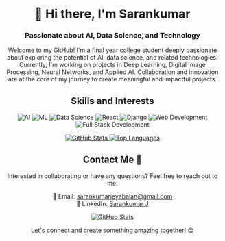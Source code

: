 <!-- Header Section -->
<h1 align="center">👋 Hi there, I'm Sarankumar</h1>
<h3 align="center">Passionate about AI, Data Science, and Technology</h3>

<!-- Introduction Section -->
<p align="center">
  Welcome to my GitHub! I'm a final year college student deeply passionate about exploring the potential of AI, data science, and related technologies. Currently, I'm working on projects in Deep Learning, Digital Image Processing, Neural Networks, and Applied AI. Collaboration and innovation are at the core of my journey to create meaningful and impactful projects.
</p>

<!-- Skills and Interests Section -->
<h2 align="center">Skills and Interests</h2>
<p align="center">
  <img src="https://img.shields.io/badge/-Artificial%20Intelligence-blue" alt="AI">
  <img src="https://img.shields.io/badge/-Machine%20Learning-green" alt="ML">
  <img src="https://img.shields.io/badge/-Data Science-orange" alt="Data Science">
  <img src="https://img.shields.io/badge/-React-red" alt="React">
  <img src="https://img.shields.io/badge/-Django" alt="Django">
  <img src="https://img.shields.io/badge/-Web%20Development-blueviolet" alt="Web Development">
  <img src="https://img.shields.io/badge/-Full Stack Development-brightgreen" alt="Full Stack Development">
</p>

<!-- GitHub Stats Section -->
<div align="center">
  <a href="https://readmestats.999857.xyz/api?username=SarankumarJ&theme=transparent&show_icons=true&rank_icon=github">
    <img src="https://readmestats.999857.xyz/api?username=SarankumarJ&theme=transparent&show_icons=true&rank_icon=github" alt="GitHub Stats" />
  </a>
  <a href="https://readmestats.999857.xyz/api/top-langs/?username=SarankumarJ&layout=compact&theme=transparent&langs_count=10">
    <img src="https://readmestats.999857.xyz/api/top-langs/?username=SarankumarJ&layout=compact&theme=transparent&langs_count=10" alt="Top Languages" />
  </a>
</div>

<!-- Contact Information Section -->
<h2 align="center">Contact Me 🤙</h2>
<p align="center">
  Interested in collaborating or have any questions? Feel free to reach out to me:
</p>
<p align="center">
  📧 Email: <a href="mailto:sarankumarjeyabalan@gmail.com">sarankumarjeyabalan@gmail.com</a><br>
  💼 LinkedIn: <a href="https://www.linkedin.com/in/sarankumar-jeyabalan-773581234/">Sarankumar J</a>
</p>

<!-- GitHub Readme Stats Section -->
<p align="center">
  <a href="https://github.com/anuraghazra/github-readme-stats">
    <img src="https://github-readme-stats.vercel.app/api?username=SarankumarJ&show_icons=true&hide_title=true&count_private=true&theme=dark" alt="GitHub Stats" />
  </a>
</p>

<!-- Footer Section -->
<p align="center">
  Let's connect and create something amazing together! 😊
</p>
